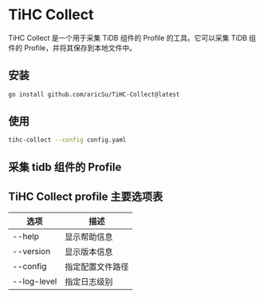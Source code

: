 
# TiHC Collect
TiHC Collect 是一个用于采集 TiDB 组件的 Profile 的工具。它可以采集 TiDB 组件的 Profile，并将其保存到本地文件中。
## 安装
```bash
go install github.com/aricSu/TiHC-Collect@latest
```
## 使用
```bash
tihc-collect --config config.yaml
```

## 采集 tidb 组件的 Profile


## TiHC Collect profile 主要选项表

| 选项 | 描述 |
| --- | --- |
| --help | 显示帮助信息 |
| --version | 显示版本信息 |
| --config | 指定配置文件路径 |
| --log-level | 指定日志级别 |